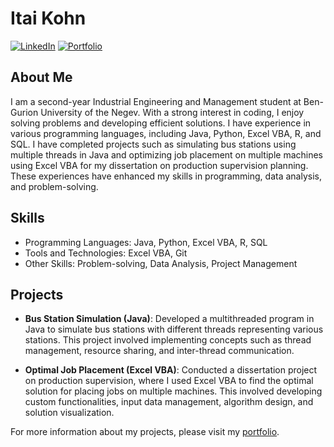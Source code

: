 
# Itai Kohn

[![LinkedIn](https://img.shields.io/badge/LinkedIn-Connect-blue)](https://www.linkedin.com/in/itai-kohn-98a716202/)
[![Portfolio](https://img.shields.io/badge/Portfolio-Visit-ff69b4)](https://www.your-portfolio.com/)

## About Me

I am a second-year Industrial Engineering and Management student at Ben-Gurion University of the Negev. With a strong interest in coding, I enjoy solving problems and developing efficient solutions. I have experience in various programming languages, including Java, Python, Excel VBA, R, and SQL. I have completed projects such as simulating bus stations using multiple threads in Java and optimizing job placement on multiple machines using Excel VBA for my dissertation on production supervision planning. These experiences have enhanced my skills in programming, data analysis, and problem-solving.

## Skills

- Programming Languages: Java, Python, Excel VBA, R, SQL
- Tools and Technologies: Excel VBA, Git
- Other Skills: Problem-solving, Data Analysis, Project Management

## Projects

- **Bus Station Simulation (Java)**: Developed a multithreaded program in Java to simulate bus stations with different threads representing various stations. This project involved implementing concepts such as thread management, resource sharing, and inter-thread communication.

- **Optimal Job Placement (Excel VBA)**: Conducted a dissertation project on production supervision, where I used Excel VBA to find the optimal solution for placing jobs on multiple machines. This involved developing custom functionalities, input data management, algorithm design, and solution visualization.

For more information about my projects, please visit my [portfolio](https://www.your-portfolio.com/).

